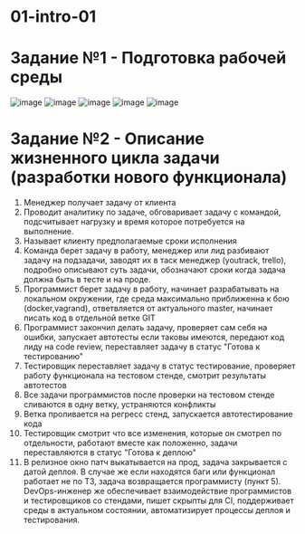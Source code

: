 # 01-intro-01
# Задание №1 - Подготовка рабочей среды
![image](https://user-images.githubusercontent.com/48529351/120902744-89229280-c65b-11eb-9313-13cf00f603f4.png)
![image](https://user-images.githubusercontent.com/48529351/120902752-917acd80-c65b-11eb-932c-a12f2ac6aa3c.png)
![image](https://user-images.githubusercontent.com/48529351/120902758-950e5480-c65b-11eb-818d-bbfe67b3a6f8.png)
![image](https://user-images.githubusercontent.com/48529351/120902763-98a1db80-c65b-11eb-9d49-65e3184574a8.png)
![image](https://user-images.githubusercontent.com/48529351/120902765-9ccdf900-c65b-11eb-975f-162bec0a1802.png)

# Задание №2 - Описание жизненного цикла задачи (разработки нового функционала)
1. Менеджер получает задачу от клиента
2. Проводит аналитику по задаче, обговаривает задачу с командой, подсчитывает нагрузку и время которое потребуется на выполнение.
3. Называет клиенту предполагаемые сроки исполнения
4. Команда берет задачу в работу, менеджер или лид разбивают задачу на подзадачи, заводят их в таск менеджер (youtrack, trello), подробно описывают суть задачи, обозначают сроки когда задача должна быть в тесте и на проде.
5. Программист берет задачу в работу, начинает разрабатывать на локальном окружении, где среда максимально приближенна к бою (docker,vagrand), ответвляется от актуального master, начинает писать код в отдельной ветке GIT
6. Программист закончил делать задачу, проверяет сам себя на ошибки, запускает автотесты если таковы имеются, передают код лиду на code review, переставляет задачу в статус "Готова к тестированию"
7. Тестировщик переставляет задачу в статус тестирование, проверяет работу функционала на тестовом стенде, смотрит результаты автотестов
8. Все задачи программистов после проверки на тестовом стенде сливаются в одну ветку, устраняются конфликты
9. Ветка проливается на регресс стенд, запускается автотестирование кода
10. Тестировщик смотрит что все изменения, которые он смотрел по отдельности, работают вместе как положенно, задачи переставляются в статус "Готова к деплою"
11. В релизное окно патч выкатывается на прод, задача закрывается с датой деплоя.
В случае же если находятся баги или функционал работает не по ТЗ, задача возвращается программисту (пункт 5).
DevOps-инженер же обеспечивает взаимодействие программистов и тестировщиков со стендами, пишет скрыпты для CI, поддерживает среды в актуальном состоянии, автоматизирует процессы деплоя и тестирования.
